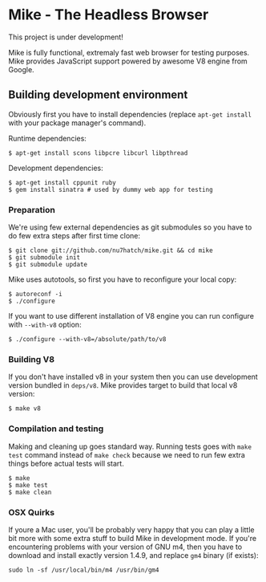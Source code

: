 # Mike - The Headless Browser

This project is under development!

Mike is fully functional, extremaly fast web browser for testing purposes. Mike provides
JavaScript support powered by awesome V8 engine from Google.

## Building development environment

Obviously first you have to install dependencies (replace `apt-get install` with your
package manager's command).

Runtime dependencies:

    $ apt-get install scons libpcre libcurl libpthread

Development dependencies:
    
    $ apt-get install cppunit ruby
    $ gem install sinatra # used by dummy web app for testing

### Preparation

We're using few external dependencies as git submodules so you have to do few extra steps
after first time clone:

    $ git clone git://github.com/nu7hatch/mike.git && cd mike
    $ git submodule init
    $ git submodule update

Mike uses autotools, so first you have to reconfigure your local copy:
  
    $ autoreconf -i
    $ ./configure

If you want to use different installation of V8 engine you can run configure with `--with-v8`
option:

    $ ./configure --with-v8=/absolute/path/to/v8

### Building V8

If you don't have installed v8 in your system then you can use development version
bundled in `deps/v8`. Mike provides target to build that local v8 version:

    $ make v8
    
### Compilation and testing

Making and cleaning up goes standard way. Running tests goes with `make test` command instead of
`make check` because we need to run few extra things before actual tests will start. 

    $ make
    $ make test
    $ make clean

### OSX Quirks

If youre a Mac user, you'll be probably very happy that you can play a little bit more
with some extra stuff to build Mike in development mode. If you're encountering problems
with your version of GNU m4, then you have to download and install exactly version 1.4.9,
and replace `gm4` binary (if exists): 

    sudo ln -sf /usr/local/bin/m4 /usr/bin/gm4

